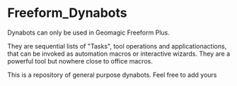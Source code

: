# Freeform_Dynabots

Dynabots can only be used in Geomagic Freeform Plus.

They are sequential lists of "Tasks", tool operations and applicationactions, that can be invoked as automation macros or interactive wizards.
They are a powerful tool but nowhere close to office macros.

This is a repository of general purpose dynabots.
Feel free to add yours

